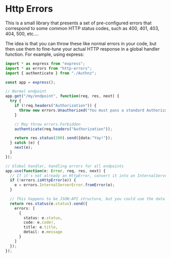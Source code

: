 Http Errors
==========================================================================

This is a small library that presents a set of pre-configured errors that correspond to some common HTTP status codes, such as 400, 401, 403, 404, 500, etc....

The idea is that you can throw these like normal errors in your code, but then use them to fine-tune your actual HTTP response in a global handler function. For example, using express:

```ts
import * as express from "express";
import * as errors from "http-errors";
import { authenticate } from "./Authnz";

const app = express();

// Normal endpoint
app.get("/my/endpoint", function(req, res, next) {
  try {
    if (!req.headers("Authorization")) {
      throw new errors.Unauthorized("You must pass a standard Authorization header to use this endpoint", "MissingAuthHeader");
    }

    // May throw errors.Forbidden
    authenticate(req.headers("Authorization"));

    return res.status(200).send({data:"Yay!"});
  } catch (e) {
    next(e);
  }
});

// Global handler, handling errors for all endpoints
app.use(function(e: Error, req, res, next) {
  // If it's not already an HttpError, convert it into an InternalServerError (500)
  if (!errors.isHttpError(e)) {
    e = errors.InternalServerError.fromError(e);
  }

  // This happens to be JSON:API structure, but you could use the data however you'd like
  return res.status(e.status).send({
    errors: [
      {
        status: e.status,
        code: e.code!,
        title: e.title,
        detail: e.message
      }
    ]
  });
});
```
